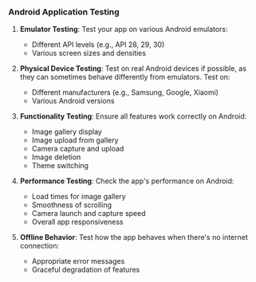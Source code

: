 ### Android Application Testing

1. **Emulator Testing**:
   Test your app on various Android emulators:
   - Different API levels (e.g., API 28, 29, 30)
   - Various screen sizes and densities

2. **Physical Device Testing**:
   Test on real Android devices if possible, as they can sometimes behave differently from emulators. Test on:
   - Different manufacturers (e.g., Samsung, Google, Xiaomi)
   - Various Android versions

3. **Functionality Testing**:
   Ensure all features work correctly on Android:
   - Image gallery display
   - Image upload from gallery
   - Camera capture and upload
   - Image deletion
   - Theme switching

4. **Performance Testing**:
   Check the app's performance on Android:
   - Load times for image gallery
   - Smoothness of scrolling
   - Camera launch and capture speed
   - Overall app responsiveness

5. **Offline Behavior**:
   Test how the app behaves when there's no internet connection:
   - Appropriate error messages
   - Graceful degradation of features